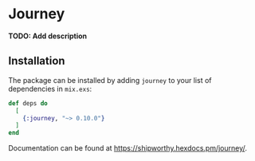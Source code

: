 # Journey

**TODO: Add description**

## Installation

The package can be installed by adding `journey` to your list of dependencies in `mix.exs`:

```elixir
def deps do
  [
    {:journey, "~> 0.10.0"}
  ]
end
```

Documentation can be found at <https://shipworthy.hexdocs.pm/journey/>.
